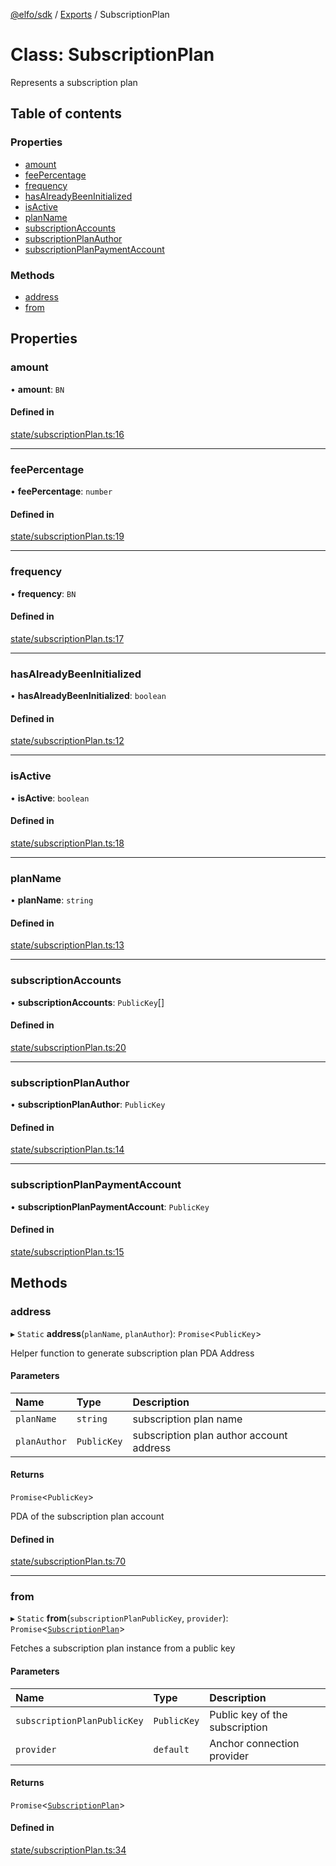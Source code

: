 [@elfo/sdk](../README.md) / [Exports](../modules.md) / SubscriptionPlan

# Class: SubscriptionPlan

Represents a subscription plan

## Table of contents

### Properties

- [amount](SubscriptionPlan.md#amount)
- [feePercentage](SubscriptionPlan.md#feepercentage)
- [frequency](SubscriptionPlan.md#frequency)
- [hasAlreadyBeenInitialized](SubscriptionPlan.md#hasalreadybeeninitialized)
- [isActive](SubscriptionPlan.md#isactive)
- [planName](SubscriptionPlan.md#planname)
- [subscriptionAccounts](SubscriptionPlan.md#subscriptionaccounts)
- [subscriptionPlanAuthor](SubscriptionPlan.md#subscriptionplanauthor)
- [subscriptionPlanPaymentAccount](SubscriptionPlan.md#subscriptionplanpaymentaccount)

### Methods

- [address](SubscriptionPlan.md#address)
- [from](SubscriptionPlan.md#from)

## Properties

### amount

• **amount**: `BN`

#### Defined in

[state/subscriptionPlan.ts:16](https://github.com/subrina-protocol/subrina-sdk/blob/f4b5296/src/state/subscriptionPlan.ts#L16)

___

### feePercentage

• **feePercentage**: `number`

#### Defined in

[state/subscriptionPlan.ts:19](https://github.com/subrina-protocol/subrina-sdk/blob/f4b5296/src/state/subscriptionPlan.ts#L19)

___

### frequency

• **frequency**: `BN`

#### Defined in

[state/subscriptionPlan.ts:17](https://github.com/subrina-protocol/subrina-sdk/blob/f4b5296/src/state/subscriptionPlan.ts#L17)

___

### hasAlreadyBeenInitialized

• **hasAlreadyBeenInitialized**: `boolean`

#### Defined in

[state/subscriptionPlan.ts:12](https://github.com/subrina-protocol/subrina-sdk/blob/f4b5296/src/state/subscriptionPlan.ts#L12)

___

### isActive

• **isActive**: `boolean`

#### Defined in

[state/subscriptionPlan.ts:18](https://github.com/subrina-protocol/subrina-sdk/blob/f4b5296/src/state/subscriptionPlan.ts#L18)

___

### planName

• **planName**: `string`

#### Defined in

[state/subscriptionPlan.ts:13](https://github.com/subrina-protocol/subrina-sdk/blob/f4b5296/src/state/subscriptionPlan.ts#L13)

___

### subscriptionAccounts

• **subscriptionAccounts**: `PublicKey`[]

#### Defined in

[state/subscriptionPlan.ts:20](https://github.com/subrina-protocol/subrina-sdk/blob/f4b5296/src/state/subscriptionPlan.ts#L20)

___

### subscriptionPlanAuthor

• **subscriptionPlanAuthor**: `PublicKey`

#### Defined in

[state/subscriptionPlan.ts:14](https://github.com/subrina-protocol/subrina-sdk/blob/f4b5296/src/state/subscriptionPlan.ts#L14)

___

### subscriptionPlanPaymentAccount

• **subscriptionPlanPaymentAccount**: `PublicKey`

#### Defined in

[state/subscriptionPlan.ts:15](https://github.com/subrina-protocol/subrina-sdk/blob/f4b5296/src/state/subscriptionPlan.ts#L15)

## Methods

### address

▸ `Static` **address**(`planName`, `planAuthor`): `Promise`<`PublicKey`\>

Helper function to generate subscription plan PDA Address

#### Parameters

| Name | Type | Description |
| :------ | :------ | :------ |
| `planName` | `string` | subscription plan name |
| `planAuthor` | `PublicKey` | subscription plan author account address |

#### Returns

`Promise`<`PublicKey`\>

PDA of the subscription plan account

#### Defined in

[state/subscriptionPlan.ts:70](https://github.com/subrina-protocol/subrina-sdk/blob/f4b5296/src/state/subscriptionPlan.ts#L70)

___

### from

▸ `Static` **from**(`subscriptionPlanPublicKey`, `provider`): `Promise`<[`SubscriptionPlan`](SubscriptionPlan.md)\>

Fetches a subscription plan instance from a public key

#### Parameters

| Name | Type | Description |
| :------ | :------ | :------ |
| `subscriptionPlanPublicKey` | `PublicKey` | Public key of the subscription |
| `provider` | `default` | Anchor connection provider |

#### Returns

`Promise`<[`SubscriptionPlan`](SubscriptionPlan.md)\>

#### Defined in

[state/subscriptionPlan.ts:34](https://github.com/subrina-protocol/subrina-sdk/blob/f4b5296/src/state/subscriptionPlan.ts#L34)
